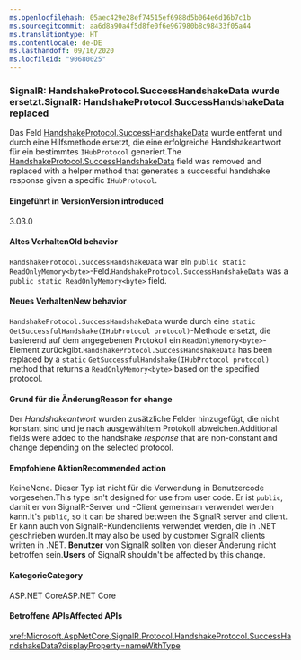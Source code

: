 ```yaml
---
ms.openlocfilehash: 05aec429e28ef74515ef6988d5b064e6d16b7c1b
ms.sourcegitcommit: aa6d8a90a4f5d8fe0f6e967980b8c98433f05a44
ms.translationtype: HT
ms.contentlocale: de-DE
ms.lasthandoff: 09/16/2020
ms.locfileid: "90680025"
---
```

### <a name="signalr-handshakeprotocolsuccesshandshakedata-replaced"></a><span data-ttu-id="21a6c-101">SignalR: HandshakeProtocol.SuccessHandshakeData wurde ersetzt.</span><span class="sxs-lookup"><span data-stu-id="21a6c-101">SignalR: HandshakeProtocol.SuccessHandshakeData replaced</span></span>

<span data-ttu-id="21a6c-102">Das Feld [HandshakeProtocol.SuccessHandshakeData](https://github.com/dotnet/aspnetcore/blob/c5b2bc0df2a0027832bf7d01dfb19ca39cd08ae6/src/SignalR/common/SignalR.Common/src/Protocol/HandshakeProtocol.cs#L27) wurde entfernt und durch eine Hilfsmethode ersetzt, die eine erfolgreiche Handshakeantwort für ein bestimmtes `IHubProtocol` generiert.</span><span class="sxs-lookup"><span data-stu-id="21a6c-102">The [HandshakeProtocol.SuccessHandshakeData](https://github.com/dotnet/aspnetcore/blob/c5b2bc0df2a0027832bf7d01dfb19ca39cd08ae6/src/SignalR/common/SignalR.Common/src/Protocol/HandshakeProtocol.cs#L27) field was removed and replaced with a helper method that generates a successful handshake response given a specific `IHubProtocol`.</span></span>

#### <a name="version-introduced"></a><span data-ttu-id="21a6c-103">Eingeführt in Version</span><span class="sxs-lookup"><span data-stu-id="21a6c-103">Version introduced</span></span>

<span data-ttu-id="21a6c-104">3.0</span><span class="sxs-lookup"><span data-stu-id="21a6c-104">3.0</span></span>

#### <a name="old-behavior"></a><span data-ttu-id="21a6c-105">Altes Verhalten</span><span class="sxs-lookup"><span data-stu-id="21a6c-105">Old behavior</span></span>

<span data-ttu-id="21a6c-106">`HandshakeProtocol.SuccessHandshakeData` war ein `public static ReadOnlyMemory<byte>`-Feld.</span><span class="sxs-lookup"><span data-stu-id="21a6c-106">`HandshakeProtocol.SuccessHandshakeData` was a `public static ReadOnlyMemory<byte>` field.</span></span>

#### <a name="new-behavior"></a><span data-ttu-id="21a6c-107">Neues Verhalten</span><span class="sxs-lookup"><span data-stu-id="21a6c-107">New behavior</span></span>

<span data-ttu-id="21a6c-108">`HandshakeProtocol.SuccessHandshakeData` wurde durch eine `static` `GetSuccessfulHandshake(IHubProtocol protocol)`-Methode ersetzt, die basierend auf dem angegebenen Protokoll ein `ReadOnlyMemory<byte>`-Element zurückgibt.</span><span class="sxs-lookup"><span data-stu-id="21a6c-108">`HandshakeProtocol.SuccessHandshakeData` has been replaced by a `static` `GetSuccessfulHandshake(IHubProtocol protocol)` method that returns a `ReadOnlyMemory<byte>` based on the specified protocol.</span></span>

#### <a name="reason-for-change"></a><span data-ttu-id="21a6c-109">Grund für die Änderung</span><span class="sxs-lookup"><span data-stu-id="21a6c-109">Reason for change</span></span>

<span data-ttu-id="21a6c-110">Der _Handshakeantwort_ wurden zusätzliche Felder hinzugefügt, die nicht konstant sind und je nach ausgewähltem Protokoll abweichen.</span><span class="sxs-lookup"><span data-stu-id="21a6c-110">Additional fields were added to the handshake _response_ that are non-constant and change depending on the selected protocol.</span></span>

#### <a name="recommended-action"></a><span data-ttu-id="21a6c-111">Empfohlene Aktion</span><span class="sxs-lookup"><span data-stu-id="21a6c-111">Recommended action</span></span>

<span data-ttu-id="21a6c-112">Keine</span><span class="sxs-lookup"><span data-stu-id="21a6c-112">None.</span></span> <span data-ttu-id="21a6c-113">Dieser Typ ist nicht für die Verwendung in Benutzercode vorgesehen.</span><span class="sxs-lookup"><span data-stu-id="21a6c-113">This type isn't designed for use from user code.</span></span> <span data-ttu-id="21a6c-114">Er ist `public`, damit er von SignalR-Server und -Client gemeinsam verwendet werden kann.</span><span class="sxs-lookup"><span data-stu-id="21a6c-114">It's `public`, so it can be shared between the SignalR server and client.</span></span> <span data-ttu-id="21a6c-115">Er kann auch von SignalR-Kundenclients verwendet werden, die in .NET geschrieben wurden.</span><span class="sxs-lookup"><span data-stu-id="21a6c-115">It may also be used by customer SignalR clients written in .NET.</span></span> <span data-ttu-id="21a6c-116">**Benutzer** von SignalR sollten von dieser Änderung nicht betroffen sein.</span><span class="sxs-lookup"><span data-stu-id="21a6c-116">**Users** of SignalR shouldn't be affected by this change.</span></span>

#### <a name="category"></a><span data-ttu-id="21a6c-117">Kategorie</span><span class="sxs-lookup"><span data-stu-id="21a6c-117">Category</span></span>

<span data-ttu-id="21a6c-118">ASP.NET Core</span><span class="sxs-lookup"><span data-stu-id="21a6c-118">ASP.NET Core</span></span>

#### <a name="affected-apis"></a><span data-ttu-id="21a6c-119">Betroffene APIs</span><span class="sxs-lookup"><span data-stu-id="21a6c-119">Affected APIs</span></span>

<xref:Microsoft.AspNetCore.SignalR.Protocol.HandshakeProtocol.SuccessHandshakeData?displayProperty=nameWithType>

<!--

#### Affected APIs

`F:Microsoft.AspNetCore.SignalR.Protocol.HandshakeProtocol.SuccessHandshakeData`

-->
